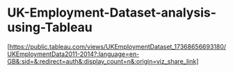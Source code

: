 # UK-Employment-Dataset-analysis-using-Tableau

[https://public.tableau.com/views/UKEmploymentDataset_17368656693180/UKEmploymentData2011-2014?:language=en-GB&:sid=&:redirect=auth&:display_count=n&:origin=viz_share_link]
